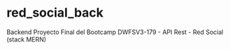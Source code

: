 # red_social_back
Backend Proyecto Final del Bootcamp DWFSV3-179 - API Rest - Red Social (stack MERN)